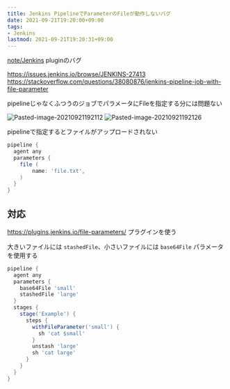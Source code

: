 ```yaml
---
title: Jenkins PipelineでParameterのFileが動作しないバグ
date: 2021-09-21T19:20:00+09:00
tags:
- Jenkins
lastmod: 2021-09-21T19:20:31+09:00
---
```


[note/Jenkins](Jenkins.md) pluginのバグ

<https://issues.jenkins.io/browse/JENKINS-27413>
<https://stackoverflow.com/questions/38080876/jenkins-pipeline-job-with-file-parameter>

pipelineじゃなくふつうのジョブでパラメータにFileを指定する分には問題ない

![Pasted-image-20210921192112](note/Pasted-image-20210921192112.png)
![Pasted-image-20210921192126](note/Pasted-image-20210921192126.png)

pipelineで指定するとファイルがアップロードされない

````groovy
pipeline {
  agent any
  parameters {
    file (
        name: 'file.txt',
    )
  }
}
````

## 対応

https://plugins.jenkins.io/file-parameters/ プラグインを使う

大きいファイルには `stashedFile`、小さいファイルには `base64File` パラメータを使用する

````groovy
pipeline {
  agent any
  parameters {
    base64File 'small'
    stashedFile 'large'
  }
  stages {
    stage('Example') {
      steps {
        withFileParameter('small') {
          sh 'cat $small'
        }
        unstash 'large'
        sh 'cat large'
      }
    }
  }
}
````
